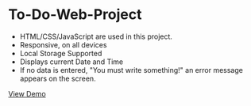 # To-Do-Web-Project

- HTML/CSS/JavaScript are used in this project.
- Responsive, on all devices
- Local Storage Supported
- Displays current Date and Time
- If no data is entered, "You must write something!" an error message appears on the screen.

[View Demo](https://mehmeteminatmacaoglu.github.io/To-Do-Web-Project/)